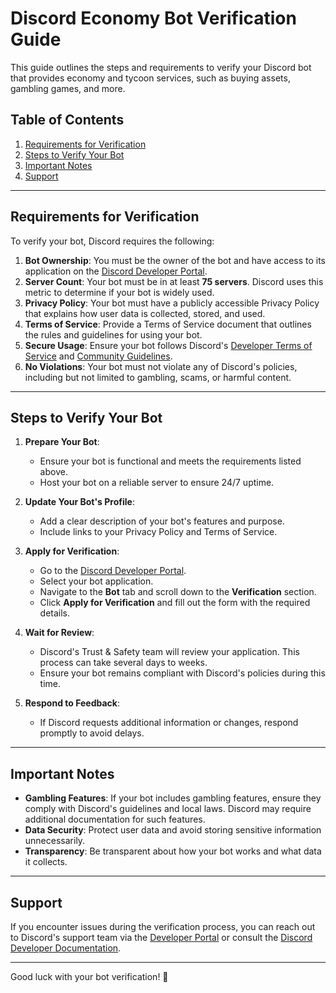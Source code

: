# Discord Economy Bot Verification Guide

This guide outlines the steps and requirements to verify your Discord bot that provides economy and tycoon services, such as buying assets, gambling games, and more.

## Table of Contents
1. [Requirements for Verification](#requirements-for-verification)
2. [Steps to Verify Your Bot](#steps-to-verify-your-bot)
3. [Important Notes](#important-notes)
4. [Support](#support)

---

## Requirements for Verification

To verify your bot, Discord requires the following:

1. **Bot Ownership**: You must be the owner of the bot and have access to its application on the [Discord Developer Portal](https://discord.com/developers/applications).
2. **Server Count**: Your bot must be in at least **75 servers**. Discord uses this metric to determine if your bot is widely used.
3. **Privacy Policy**: Your bot must have a publicly accessible Privacy Policy that explains how user data is collected, stored, and used.
4. **Terms of Service**: Provide a Terms of Service document that outlines the rules and guidelines for using your bot.
5. **Secure Usage**: Ensure your bot follows Discord's [Developer Terms of Service](https://discord.com/developers/docs/policy) and [Community Guidelines](https://discord.com/guidelines).
6. **No Violations**: Your bot must not violate any of Discord's policies, including but not limited to gambling, scams, or harmful content.

---

## Steps to Verify Your Bot

1. **Prepare Your Bot**:
   - Ensure your bot is functional and meets the requirements listed above.
   - Host your bot on a reliable server to ensure 24/7 uptime.

2. **Update Your Bot's Profile**:
   - Add a clear description of your bot's features and purpose.
   - Include links to your Privacy Policy and Terms of Service.

3. **Apply for Verification**:
   - Go to the [Discord Developer Portal](https://discord.com/developers/applications).
   - Select your bot application.
   - Navigate to the **Bot** tab and scroll down to the **Verification** section.
   - Click **Apply for Verification** and fill out the form with the required details.

4. **Wait for Review**:
   - Discord's Trust & Safety team will review your application. This process can take several days to weeks.
   - Ensure your bot remains compliant with Discord's policies during this time.

5. **Respond to Feedback**:
   - If Discord requests additional information or changes, respond promptly to avoid delays.

---

## Important Notes

- **Gambling Features**: If your bot includes gambling features, ensure they comply with Discord's guidelines and local laws. Discord may require additional documentation for such features.
- **Data Security**: Protect user data and avoid storing sensitive information unnecessarily.
- **Transparency**: Be transparent about how your bot works and what data it collects.

---

## Support

If you encounter issues during the verification process, you can reach out to Discord's support team via the [Developer Portal](https://discord.com/developers/applications) or consult the [Discord Developer Documentation](https://discord.com/developers/docs).

---

Good luck with your bot verification! 🚀
